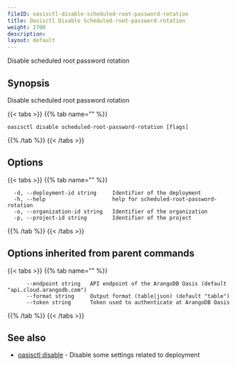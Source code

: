 ```yaml
---
fileID: oasisctl-disable-scheduled-root-password-rotation
title: Oasisctl Disable Scheduled-root-password-rotation
weight: 2700
description: 
layout: default
---
```

Disable scheduled root password rotation

## Synopsis

Disable scheduled root password rotation

{{< tabs >}}
{{% tab name="" %}}
```
oasisctl disable scheduled-root-password-rotation [flags]
```
{{% /tab %}}
{{< /tabs >}}

## Options

{{< tabs >}}
{{% tab name="" %}}
```
  -d, --deployment-id string     Identifier of the deployment
  -h, --help                     help for scheduled-root-password-rotation
  -o, --organization-id string   Identifier of the organization
  -p, --project-id string        Identifier of the project
```
{{% /tab %}}
{{< /tabs >}}

## Options inherited from parent commands

{{< tabs >}}
{{% tab name="" %}}
```
      --endpoint string   API endpoint of the ArangoDB Oasis (default "api.cloud.arangodb.com")
      --format string     Output format (table|json) (default "table")
      --token string      Token used to authenticate at ArangoDB Oasis
```
{{% /tab %}}
{{< /tabs >}}

## See also

* [oasisctl disable]()	 - Disable some settings related to deployment

